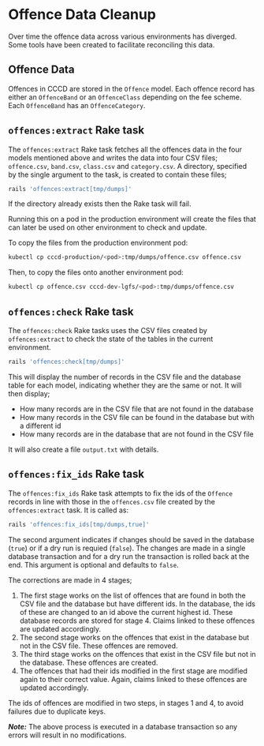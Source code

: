 # Offence Data Cleanup

Over time the offence data across various environments has diverged. Some tools have been created to facilitate reconciling this data.

## Offence Data

Offences in CCCD are stored in the `Offence` model. Each offence record has
either an `OffenceBand` or an `OffenceClass` depending on the fee scheme. Each
`OffenceBand` has an `OffenceCategory`.

## `offences:extract` Rake task

The `offences:extract` Rake task fetches all the offences data in the four
models mentioned above and writes the data into four CSV files; `offence.csv`,
`band.csv`, `class.csv` and `category.csv`. A directory, specified by the
single argument to the task, is created to contain these files;

```bash
rails 'offences:extract[tmp/dumps]'
```

If the directory already exists then the Rake task will fail.

Running this on a pod in the production environment will create the files that
can later be used on other environment to check and update.

To copy the files from the production environment pod:

```bash
kubectl cp cccd-production/<pod>:tmp/dumps/offence.csv offence.csv
```

Then, to copy the files onto another environment pod:

```bash
kubectl cp offence.csv cccd-dev-lgfs/<pod>:tmp/dumps/offence.csv
```

## `offences:check` Rake task

The `offences:check` Rake tasks uses the CSV files created by
`offences:extract` to check the state of the tables in the current environment.

```bash
rails 'offences:check[tmp/dumps]'
```

This will display the number of records in the CSV file and the database table
for each model, indicating whether they are the same or not. It will then
display;

* How many records are in the CSV file that are not found in the database
* How many records in the CSV file can be found in the database but with a
  different id
* How many records are in the database that are not found in the CSV file

It will also create a file `output.txt` with details.

## `offences:fix_ids` Rake task

The `offences:fix_ids` Rake task attempts to fix the ids of the `Offence`
records in line with those in the `offences.csv` file created by the
`offences:extract` task. It is called as:

```bash
rails 'offences:fix_ids[tmp/dumps,true]'
```

The second argument indicates if changes should be saved in the database
(`true`) or if a dry run is requied (`false`). The changes are made in a
single database transaction and for a dry run the transaction is rolled back at
the end. This argument is optional and defaults to `false`.

The corrections are made in 4 stages;

1) The first stage works on the list of offences that are found in both the CSV
   file and the database but have different ids. In the database, the ids of
   these are changed to an id above the current highest id. These database
   records are stored for stage 4. Claims linked to these offences are updated
   accordingly.
2) The second stage works on the offences that exist in the database but not in
   the CSV file. These offences are removed.
3) The third stage works on the offences that exist in the CSV file but not in
   the database. These offences are created.
4) The offences that had their ids modified in the first stage are modified
   again to their correct value. Again, claims linked to these offences are
   updated accordingly.

The ids of offences are modified in two steps, in stages 1 and 4, to avoid
failures due to duplicate keys.

***Note:*** The above process is executed in a database transaction so any
errors will result in no modifications.


